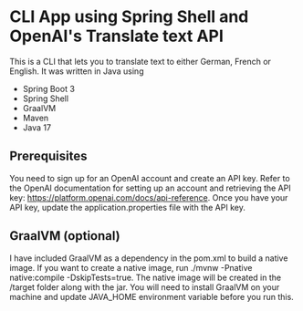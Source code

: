 # CLI App using Spring Shell and OpenAI's Translate text API
This is a CLI that lets you to translate text to either German, French or English. It was written in Java using

- Spring Boot 3
- Spring Shell
- GraalVM
- Maven
- Java 17

## Prerequisites

You need to sign up for an OpenAI account and create an API key. Refer to the OpenAI documentation for setting up an account and retrieving the API key: https://platform.openai.com/docs/api-reference.
Once you have your API key, update the application.properties file with the API key.

## GraalVM (optional)

I have included GraalVM as a dependency in the pom.xml to build a native image. 
If you want to create a native image, run ./mvnw -Pnative native:compile -DskipTests=true. The native image will be created in the /target folder along with the jar.
You will need to install GraalVM on your machine and update JAVA_HOME environment variable before you run this. 